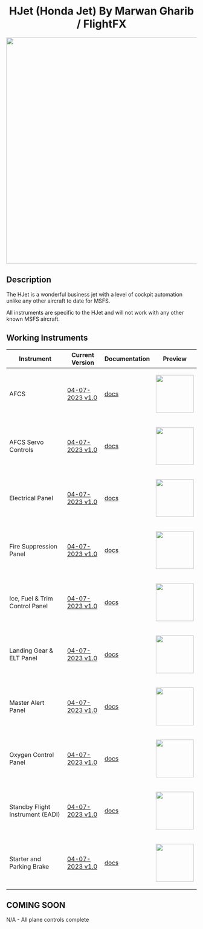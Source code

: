 <!-- PROJECT LOGO -->
<p align="center">
  <h1 align="center">HJet (Honda Jet) By Marwan Gharib / FlightFX</h1>
</p>


<p align="center"><img src="https://user-images.githubusercontent.com/75218511/230662957-ba29a908-cb87-4464-9027-71dcf224daaa.png" width="600"/></p>

## Description
<p>The HJet is a wonderful business jet with a level of cockpit automation unlike any other aircraft to date for MSFS. </p>

<p>All instruments are specific to the HJet and will not work with any other known MSFS aircraft. </p>


<!-- ABOUT THE PROJECT -->
## Working Instruments

Instrument | Current Version | Documentation | Preview
-------------|-----------------|--------------|--------------
AFCS | [04-07-2023 v1.0](https://github.com/Simstrumentation/Air-Manager/blob/main/Instruments/HJet/AFCS_Servo/HJet%20(MG%20FlightFX)%20-%20AFC%20Servo%20Power.siff?raw=true) | [docs](https://github.com/Simstrumentation/Air-Manager/tree/main/Instruments/HJet/AFCS) | <p align="center"><img src="https://github.com/Simstrumentation/Air-Manager/blob/main/Instruments/HJet/AFCS/aa18f801-f3a1-4368-30a6-6f7b91f7af3b/preview.png?raw=true" width="100"> </p>
AFCS Servo Controls | [04-07-2023 v1.0](https://github.com/Simstrumentation/Air-Manager/blob/main/Instruments/HJet/AFCS/HJet%20(MG%20FlightFX)%20-%20AFCS.siff?raw=true) | [docs](https://github.com/Simstrumentation/Air-Manager/tree/main/Instruments/HJet/AFCS_Servo) | <p align="center"><img src="https://github.com/Simstrumentation/Air-Manager/blob/main/Instruments/HJet/AFCS_Servo/710cb912-d513-447a-1ea8-efe930b89b2c/preview.png?raw=true" width="100"> </p>
Electrical Panel | [04-07-2023 v1.0](https://github.com/Simstrumentation/Air-Manager/blob/main/Instruments/HJet/Electrical_Panel/HJet%20(MG%20FlightFX)%20-%20Electrical%20Switch%20Panel.siff?raw=true) | [docs](https://github.com/Simstrumentation/Air-Manager/tree/main/Instruments/HJet/Electrical_Panel) | <p align="center"><img src="https://github.com/Simstrumentation/Air-Manager/blob/main/Instruments/HJet/Electrical_Panel/65342c16-d1ee-4740-14f9-caf4b5683be5/preview.png?raw=true" width="100"> </p>
Fire Suppression Panel | [04-07-2023 v1.0](https://github.com/Simstrumentation/Air-Manager/blob/main/Instruments/HJet/Fire_Suppression/HJet%20(MG%20FlightFX)%20-%20Fire%20Suppression.siff?raw=true) | [docs](https://github.com/Simstrumentation/Air-Manager/tree/main/Instruments/HJet/Fire_Suppression) | <p align="center"><img src="https://github.com/Simstrumentation/Air-Manager/blob/main/Instruments/HJet/Fire_Suppression/ea1be16a-2db3-4d03-3868-5df74bfb13f8/preview.png?raw=true" width="100"> </p>
Ice, Fuel & Trim Control Panel | [04-07-2023 v1.0](https://github.com/Simstrumentation/Air-Manager/blob/main/Instruments/HJet/Ice_fuel_trim/HJet%20(MG%20FlightFX)%20-%20Ice%2C%20Fuel%20and%20Trim%20Panel.siff?raw=true) | [docs](https://github.com/Simstrumentation/Air-Manager/tree/main/Instruments/HJet/Ice_fuel_trim) | <p align="center"><img src="https://github.com/Simstrumentation/Air-Manager/blob/main/Instruments/HJet/Ice_fuel_trim/3143e7b0-a2fc-4caf-a5bc-0d9e180102fe/preview.png?raw=true?raw=true" width="100"> </p>
Landing Gear & ELT Panel | [04-07-2023 v1.0](https://github.com/Simstrumentation/Air-Manager/blob/main/Instruments/HJet/Landing_gear_and_ELT/HJet%20(MG%20FlightFX)%20-%20Landing%20Gear%20and%20ELT.siff?raw=true) | [docs](https://github.com/Simstrumentation/Air-Manager/tree/main/Instruments/HJet/Landing_gear_and_ELT) | <p align="center"><img src="https://github.com/Simstrumentation/Air-Manager/blob/main/Instruments/HJet/Landing_gear_and_ELT/0fc708d2-366f-404d-b04e-49e0318199f6/preview.png?raw=true" width="100"> </p>
Master Alert Panel | [04-07-2023 v1.0](https://github.com/Simstrumentation/Air-Manager/blob/main/Instruments/HJet/Master_alert/HJet%20(MG%20FlightFX)%20-%20Master%20Alert%20Panel.siff?raw=true) | [docs](https://github.com/Simstrumentation/Air-Manager/tree/main/Instruments/HJet/Master_alert) | <p align="center"><img src="https://github.com/Simstrumentation/Air-Manager/blob/main/Instruments/HJet/Master_alert/69a99cbb-4d79-4941-30e2-ead4cb786c35/preview.png?raw=true" width="100"> </p>
Oxygen Control Panel | [04-07-2023 v1.0](https://github.com/Simstrumentation/Air-Manager/blob/main/Instruments/HJet/Oxygen/HJet%20(MG%20FlightFX)%20-%20Oxygen%20Controls.siff?raw=true) | [docs](https://github.com/Simstrumentation/Air-Manager/tree/main/Instruments/HJet/Oxygen) | <p align="center"><img src="https://github.com/Simstrumentation/Air-Manager/blob/main/Instruments/HJet/Oxygen/5b59884a-4978-40f1-a212-b6236fd52b1e/preview.png?raw=true" width="100"> </p>
Standby Flight Instrument (EADI) | [04-07-2023 v1.0](https://github.com/Simstrumentation/Air-Manager/blob/main/Instruments/HJet/Standy_flight_instrument/HJet%20(MG%20FlightFX)%20-%20Standby%20Flight%20Instrument%20Bezel%20Overlay.siff?raw=true) | [docs](https://github.com/Simstrumentation/Air-Manager/tree/main/Instruments/HJet/Standy_flight_instrument) | <p align="center"><img src="https://github.com/Simstrumentation/Air-Manager/blob/main/Instruments/HJet/Standy_flight_instrument/1c96e601-c926-441f-9233-092e3959715c/preview.png?raw=true" width="100"> </p>
Starter and Parking Brake | [04-07-2023 v1.0](https://github.com/Simstrumentation/Air-Manager/blob/main/Instruments/HJet/Starter/HJet%20(MG%20FlightFX)%20-%20Starter%20and%20Parking%20Brake.siff?raw=true) | [docs](https://github.com/Simstrumentation/Air-Manager/tree/main/Instruments/HJet/Starter) | <p align="center"><img src="https://github.com/Simstrumentation/Air-Manager/blob/main/Instruments/HJet/Starter/a1983c5b-9d84-4ba8-3e4f-50e5e7ea19a6/preview.png?raw=true" width="100"> </p>

## COMING SOON
N/A - All plane controls complete










